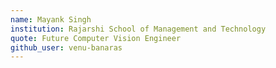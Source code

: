 ```yaml
---
name: Mayank Singh
institution: Rajarshi School of Management and Technology
quote: Future Computer Vision Engineer
github_user: venu-banaras
---
```

